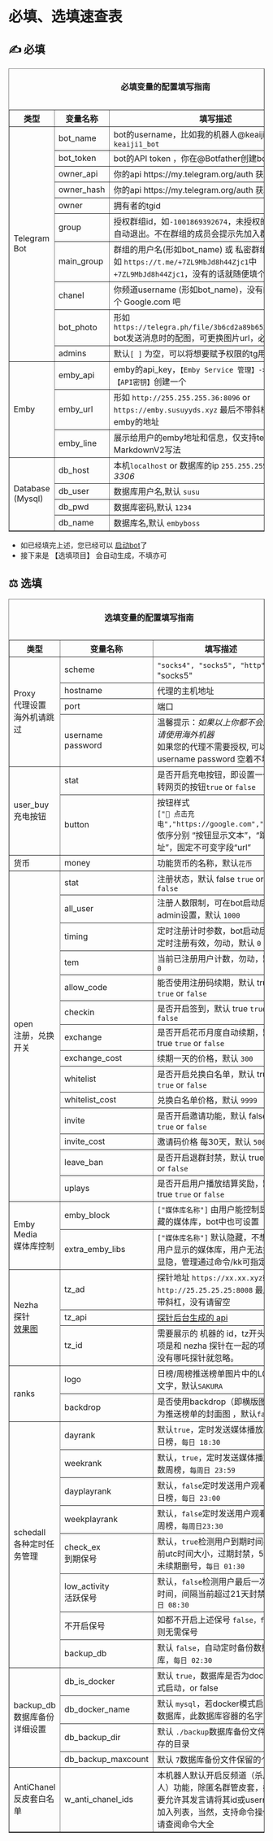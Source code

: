 # 必填、选填速查表

## :writing_hand: 必填
<table border="1" cellspacing="0">
<caption><h4>必填变量的配置填写指南</h4></caption>
<thead><tr><th>类型</th><th>变量名称</th><th>填写描述</th></tr></thead>
<tbody>
<tr><td rowspan="10">Telegram Bot</td><td>bot_name</td><td>bot的username，比如我的机器人@keaiji1_bot，就填<code>keaiji1_bot</code></td></tr>
<tr><td>bot_token</td><td> bot的API token ，你在@Botfather创建bot时的api_key</td></tr>
<tr><td>owner_api</td><td> 你的api https://my.telegram.org/auth 获取</td></tr>
<tr><td>owner_hash</td><td> 你的api https://my.telegram.org/auth 获取</td></tr>
<tr><td>owner</td><td> 拥有者的tgid </td></tr>
<tr><td>group</td><td> 授权群组id，如<code>-1001869392674</code>，未授权的群组拉bot会自动退出。不在群组的成员会提示先加入群组 </td></tr>
<tr><td>main_group</td><td> 群组的用户名(形如bot_name) 或 私密群组的邀请链接，如 <code>https://t.me/+7ZL9MbJd8h44Zjc1</code>中<code>+7ZL9MbJd8h44Zjc1</code>，没有的话就随便填个 Google.com </td></tr>
<tr><td>chanel</td><td> 你频道username (形如bot_name)，没有的话就随便填个 Google.com 吧 </td></tr>
<tr><td>bot_photo</td><td> 形如 <code>https://telegra.ph/file/3b6cd2a89b652e72e0d3b.png</code> bot发送消息时的配图，可更换图片url，必要 </td></tr>
<tr><td>admins</td><td> 默认<code>[ ]</code> 为空，可以将想要赋予权限的tg用户id填进 </td></tr>
<tr><td rowspan="3" > Emby </td><td>emby_api</td><td> emby的api_key，<code>【Emby Service 管理】-> 【高级】->【API密钥】</code>创建一个 </td></tr>
<tr><td>emby_url</td><td> 形如 <code>http://255.255.255.36:8096</code> or <code>https://emby.susuyyds.xyz</code> 最后不带斜杠，为发起请求emby的地址 </td></tr>
<tr><td>emby_line</td><td> 展示给用户的emby地址和信息，仅支持telegram的MarkdownV2写法  </td></tr>
<tr><td rowspan="4" > Database <br>(Mysql) </td><td> db_host </td><td>本机<code>localhost</code> or 数据库的ip <code>255.255.255.36</code> 端口默认<i>3306</i></td></tr>
<tr><td> db_user </td><td>数据库用户名,默认 <code>susu</code> </td></tr>
<tr><td> db_pwd </td><td>数据库密码,默认 <code>1234</code> </td></tr>
<tr><td> db_name </td><td>数据库名,默认 <code>embyboss</code> </td></tr>
</tbody>
<tfoot></tfoot>
</table> 

- 如已经填完上述，您已经可以 [启动bot](../start_docker#4一键启动)了
- 接下来是 【选填项目】 会自动生成，不填亦可

## ⚖ 选填
<table border="1" cellspacing="0">
<caption><h4>选填变量的配置填写指南</h4></caption>
<thead><tr><th>类型</th><th>变量名称</th><th>填写描述</th></tr></thead>
<tbody>
<tr><td rowspan="4">Proxy <br>代理设置 <br>海外机请跳过</td><td>scheme</td><td><code>"socks4", "socks5", "http"</code> 推荐 "socks5"</td></tr>
<tr><td>hostname</td><td>代理的主机地址</td></tr>
<tr><td>port</td><td>端口</td></tr>
<tr><td>username <br>password</td><td>温馨提示：<em>如果以上你都不会用，请使用海外机器</em><br>如果您的代理不需要授权, 可以省略 username password 空着不填</td></tr>
<tr><td rowspan="2">user_buy<br>充电按钮</td><td>stat</td><td>是否开启充电按钮，即设置一个跳转网页的按钮<code>true</code> or <code>false</code></td></tr>
<tr><td>button</td><td> 按钮样式<br><code>["🔋 点击充电","https://google.com","url"]</code>依序分别 “按钮显示文本”，“跳转网址”，固定不可变字段“url”</td></tr>
<tr><td>货币</td><td>money</td><td> 功能货币的名称，默认<code>花币</code></td></tr>
<tr><td rowspan="14">open<br>注册，兑换开关</td><td>stat</td><td>注册状态，默认 false <code>true</code> or <code>false</code></td></tr>
<tr><td>all_user</td><td>注册人数限制，可在bot启动后进入admin设置，默认 <code>1000</code></td></tr>
<tr><td>timing</td><td>定时注册计时参数，bot启动后开启定时注册有效，勿动，默认 <code>0</code></td></tr>
<tr><td>tem</td><td>当前已注册用户计数，勿动，默认 <code>0</code></td></tr>
<tr><td>allow_code</td><td>能否使用注册码续期，默认 true <code>true</code> or <code>false</code></td></tr>
<tr><td>checkin</td><td>是否开启签到，默认 true <code>true</code> or <code>false</code></td></tr>
<tr><td>exchange</td><td>是否开启花币月度自动续期，默认 true <code>true</code> or <code>false</code></td></tr>
<tr><td>exchange_cost</td><td>续期一天的价格，默认 <code>300</code></td></tr>
<tr><td>whitelist</td><td>是否开启兑换白名单，默认 true <code>true</code> or <code>false</code></td></tr>
<tr><td>whitelist_cost</td><td>兑换白名单价格，默认 <code>9999</code></td></tr>
<tr><td>invite</td><td>是否开启邀请功能，默认 false <code>true</code> or <code>false</code></td></tr>
<tr><td>invite_cost</td><td>邀请码价格 每30天，默认 <code>500</code></tr>
<tr><td>leave_ban</td><td>是否开启退群封禁，默认 true <code>true</code> or <code>false</code></td></tr>
<tr><td>uplays</td><td>是否开启用户播放结算奖励，默认 true <code>true</code> or <code>false</code></td></tr>
<tr><td rowspan="2">Emby Media<br>媒体库控制</td><td>emby_block</td><td><code>["媒体库名称"]</code> 由用户能控制显示隐藏的媒体库，bot中也可设置 </td></tr>
<tr><td>extra_emby_libs</td><td><code>["媒体库名称"]</code> 默认隐藏，不想对新用户显示的媒体库，用户无法控制显隐，管理通过命令/kk可指定开启</td></tr>
<tr><td rowspan="3">Nezha<br>探针 <br><a href="./image/fwq.png">效果图</a></td><td>tz_ad</td><td> 探针地址 <code>https://xx.xx.xyz</code>或 <code>http://25.25.25.25:8008</code> 最后不带斜杠，没有请留空</td></tr>
<tr><td>tz_api</td><td><a target="_blank" href="https://nezha.wiki/guide/api.html#%E5%88%9B%E5%BB%BA-token">探针后台生成的 api</a> </td></tr>
<tr><td>tz_id</td><td> 需要展示的 机器的 id，tz开头的三项是和 nezha 探针在一起的项目，没有哪吒探针就忽略。</td></tr>
<tr><td rowspan="2">ranks </td><td>logo</td><td> 日榜/周榜推送榜单图片中的LOGO文字，默认<code>SAKURA</code></td></tr>
<tr><td>backdrop</td><td> 是否使用backdrop（即横版图）作为推送榜单的封面图 ，默认<code>false</code></td></tr>
<tr><td rowspan="8">schedall <br>各种定时任务管理</td><td>dayrank</td><td>默认<code>true</code>，定时发送媒体播放次数日榜，<code>每日 18:30</code></td></tr>
<tr><td>weekrank</td><td>默认，<code>true</code>，定时发送媒体播放次数周榜，<code>每周日 23:59</code></td></tr>
<tr><td>dayplayrank</td><td>默认，<code>false</code>定时发送用户观看时长日榜，<code>每日 23:00</code></td></tr>
<tr><td>weekplayrank</td><td>默认，<code>false</code>定时发送用户观看时长周榜，<code>每周日23:30</code></td></tr>
<tr><td>check_ex <br>到期保号</td><td>默认，<code>true</code>检测用户到期时间与当前utc时间大小，过期封禁，5天后未续期删号，<code>每日 01:30</code></td></tr>
<tr><td>low_activity <br>活跃保号</td><td>默认，<code>false</code>检测用户最后一次活跃时间，间隔当前超过21天封禁，<code>每日 08:30</code></td></tr>
<tr><td>不开启保号</td><td>如都不开启上述保号 <code>false，false</code>,则无需保号</td></tr>
<tr><td>backup_db</td><td>默认 <code>false</code>，自动定时备份数据库，<code>每日 02:30</code></td></tr>
<tr><td rowspan="4">backup_db <br>数据库备份详细设置</td><td>db_is_docker</td><td>默认 <code>true</code>，数据库是否为docker模式启动，or false </td></tr>
<tr><td>db_docker_name</td><td>默认 <code>mysql</code>，若docker模式启动的数据库，此数据库容器的名字`</td></tr>
<tr><td>db_backup_dir</td><td>默认 <code>./backup</code>数据库备份文件所保存的目录 </td></tr>
<tr><td>db_backup_maxcount</td><td>默认 <code>7</code>数据库备份文件保留的个数 </td></tr>
<tr><td>AntiChanel <br>反皮套白名单</td><td>w_anti_chanel_ids</td><td>本机器人默认开启反频道（杀皮套人）功能，除匿名群管皮套，如需要允许其发言请将其id或username加入列表，当然，支持命令操作，请查阅命令大全</td></tr>
</tbody>
<tfoot></tfoot>
</table>